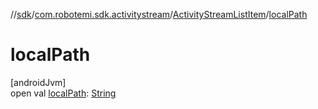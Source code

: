 //[sdk](../../../index.md)/[com.robotemi.sdk.activitystream](../index.md)/[ActivityStreamListItem](index.md)/[localPath](local-path.md)

# localPath

[androidJvm]\
open val [localPath](local-path.md): [String](https://docs.oracle.com/javase/8/docs/api/java/lang/String.html)

